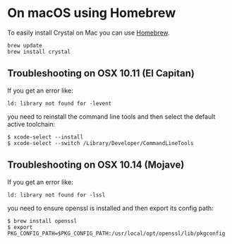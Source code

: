 # On macOS using Homebrew

To easily install Crystal on Mac you can use [Homebrew](http://brew.sh/).

```
brew update
brew install crystal
```

## Troubleshooting on OSX 10.11 (El Capitan)

If you get an error like:

```
ld: library not found for -levent
```

you need to reinstall the command line tools and then select the default active toolchain:

```
$ xcode-select --install
$ xcode-select --switch /Library/Developer/CommandLineTools
```

## Troubleshooting on OSX 10.14 (Mojave)

If you get an error like:

```
ld: library not found for -lssl
```

you need to ensure openssl is installed and then export its config path:

```
$ brew install openssl
$ export PKG_CONFIG_PATH=$PKG_CONFIG_PATH:/usr/local/opt/openssl/lib/pkgconfig
```
